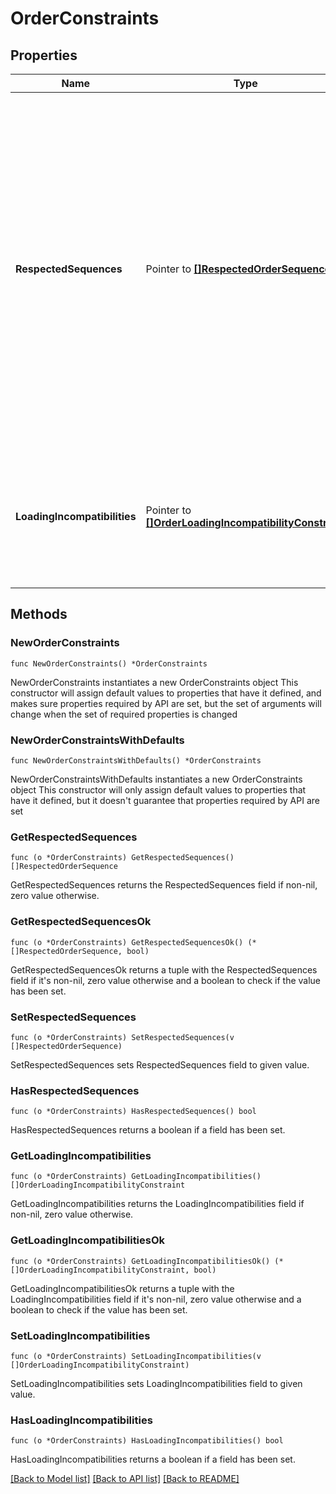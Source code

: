 # OrderConstraints

## Properties

Name | Type | Description | Notes
------------ | ------------- | ------------- | -------------
**RespectedSequences** | Pointer to [**[]RespectedOrderSequence**](RespectedOrderSequence.md) | A list of sequences that must be respected when scheduling routes. Orders belonging to a category that occurs earlier in the sequence must be delivered in the route before an order belonging to a category later in the sequence can be picked up. | [optional] [default to []]
**LoadingIncompatibilities** | Pointer to [**[]OrderLoadingIncompatibilityConstraint**](OrderLoadingIncompatibilityConstraint.md) | A list of constraints that prevent orders to be loaded or unloaded while other orders are loaded in the vehicle. | [optional] [default to []]

## Methods

### NewOrderConstraints

`func NewOrderConstraints() *OrderConstraints`

NewOrderConstraints instantiates a new OrderConstraints object
This constructor will assign default values to properties that have it defined,
and makes sure properties required by API are set, but the set of arguments
will change when the set of required properties is changed

### NewOrderConstraintsWithDefaults

`func NewOrderConstraintsWithDefaults() *OrderConstraints`

NewOrderConstraintsWithDefaults instantiates a new OrderConstraints object
This constructor will only assign default values to properties that have it defined,
but it doesn't guarantee that properties required by API are set

### GetRespectedSequences

`func (o *OrderConstraints) GetRespectedSequences() []RespectedOrderSequence`

GetRespectedSequences returns the RespectedSequences field if non-nil, zero value otherwise.

### GetRespectedSequencesOk

`func (o *OrderConstraints) GetRespectedSequencesOk() (*[]RespectedOrderSequence, bool)`

GetRespectedSequencesOk returns a tuple with the RespectedSequences field if it's non-nil, zero value otherwise
and a boolean to check if the value has been set.

### SetRespectedSequences

`func (o *OrderConstraints) SetRespectedSequences(v []RespectedOrderSequence)`

SetRespectedSequences sets RespectedSequences field to given value.

### HasRespectedSequences

`func (o *OrderConstraints) HasRespectedSequences() bool`

HasRespectedSequences returns a boolean if a field has been set.

### GetLoadingIncompatibilities

`func (o *OrderConstraints) GetLoadingIncompatibilities() []OrderLoadingIncompatibilityConstraint`

GetLoadingIncompatibilities returns the LoadingIncompatibilities field if non-nil, zero value otherwise.

### GetLoadingIncompatibilitiesOk

`func (o *OrderConstraints) GetLoadingIncompatibilitiesOk() (*[]OrderLoadingIncompatibilityConstraint, bool)`

GetLoadingIncompatibilitiesOk returns a tuple with the LoadingIncompatibilities field if it's non-nil, zero value otherwise
and a boolean to check if the value has been set.

### SetLoadingIncompatibilities

`func (o *OrderConstraints) SetLoadingIncompatibilities(v []OrderLoadingIncompatibilityConstraint)`

SetLoadingIncompatibilities sets LoadingIncompatibilities field to given value.

### HasLoadingIncompatibilities

`func (o *OrderConstraints) HasLoadingIncompatibilities() bool`

HasLoadingIncompatibilities returns a boolean if a field has been set.


[[Back to Model list]](../README.md#documentation-for-models) [[Back to API list]](../README.md#documentation-for-api-endpoints) [[Back to README]](../README.md)


